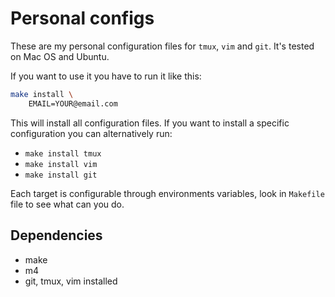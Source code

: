 # Personal configs
These are my personal configuration files for ```tmux```, ```vim``` and ```git```. It's tested on Mac OS and Ubuntu.

If you want to use it you have to run it like this:
```bash
make install \
    EMAIL=YOUR@email.com 
```
This will install all configuration files.
If you want to install a specific configuration you can alternatively run: 
 - ```make install tmux```
 - ```make install vim```
 - ```make install git```
 
Each target is configurable through environments variables, look in ```Makefile``` file to see what can you do.

## Dependencies
 - make
 - m4
 - git, tmux, vim installed
